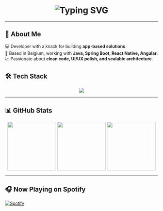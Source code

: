 <!-- Profile Header -->
<h1 align="center">
  <img src="https://readme-typing-svg.demolab.com?font=Fira+Code&size=28&pause=1000&color=58A6FF&center=true&vCenter=true&width=700&lines=Hello+World!+I'm+Jordi;Developer+%7C+Tech+Explorer+%7C+Builder;Turning+Ideas+into+Apps" alt="Typing SVG" />
</h1>

---

## 🚀 About Me

💻 Developer with a knack for building **app-based solutions**.  
📍 Based in Belgium, working with **Java, Spring Boot, React Native, Angular**.  
📈 Passionate about **clean code, UI/UX polish, and scalable architecture**.

## 🛠 Tech Stack

<p align="center">
  <img src="https://skillicons.dev/icons?i=java,spring,react,reactnative,angular,ts,js,html,css,postgresql,mysql,git,docker,kubernetes" />
</p>

---

## 📊 GitHub Stats

<p align="center">
  <img src="https://awesome-github-stats.azurewebsites.net/user-stats/JordiDePau?cardType=level-alternate&theme=tokyonight&preferLogin=true" height="160"/>
   <img src="https://github-readme-stats.vercel.app/api/wakatime?username=JordiDePau&layout=compact" height="160"/>
  <img src="https://github-readme-streak-stats.herokuapp.com/?user=JordiDePau&theme=tokyonight&layout=compact" height="160"/>
</p>

<!-- <p align="center">
  <img src="https://github-readme-stats.vercel.app/api/top-langs/?username=JordiDePau&layout=compact&theme=tokyonight" height="160"/>
</p> -->

---

## 🎧 Now Playing on Spotify

[![Spotify](https://novatorem.vercel.app/api/spotify)](https://open.spotify.com/user/1148529276)

<!--
**JordiDePau/jordidepau** is a ✨ _special_ ✨ repository because its `README.md` (this file) appears on your GitHub profile.

Here are some ideas to get you started:

- 🔭 I’m currently working on ...
- 🌱 I’m currently learning ...
- 👯 I’m looking to collaborate on ...
- 🤔 I’m looking for help with ...
- 💬 Ask me about ...
- 📫 How to reach me: ...
- 😄 Pronouns: ...
- ⚡ Fun fact: ...
-->

